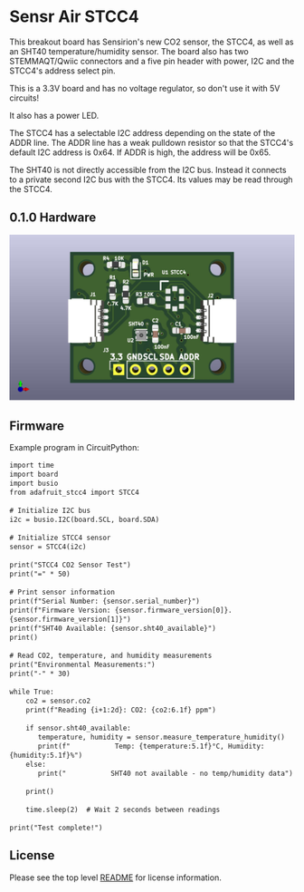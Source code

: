 # Sensr Air STCC4

This breakout board has Sensirion's new CO2 sensor, the STCC4, as well as an SHT40 temperature/humidity sensor. The board also has two STEMMAQT/Qwiic connectors and a five pin header with power, I2C and the STCC4's address select pin.

This is a 3.3V board and has no voltage regulator, so don't use it with 5V circuits!

It also has a power LED.

The STCC4 has a selectable I2C address depending on the state of the ADDR line.  The ADDR line has a weak pulldown resistor so that the STCC4's default I2C address is 0x64. If ADDR is high, the address will be 0x65.

The SHT40 is not directly accessible from the I2C bus. Instead it connects to a private second I2C bus with the STCC4. Its values may be read through the STCC4.

## 0.1.0 Hardware

![front](0.1.0/front.jpg)

## Firmware

Example program in CircuitPython:

```
import time
import board
import busio
from adafruit_stcc4 import STCC4

# Initialize I2C bus
i2c = busio.I2C(board.SCL, board.SDA)

# Initialize STCC4 sensor
sensor = STCC4(i2c)

print("STCC4 CO2 Sensor Test")
print("=" * 50)

# Print sensor information
print(f"Serial Number: {sensor.serial_number}")
print(f"Firmware Version: {sensor.firmware_version[0]}.{sensor.firmware_version[1]}")
print(f"SHT40 Available: {sensor.sht40_available}")
print()

# Read CO2, temperature, and humidity measurements
print("Environmental Measurements:")
print("-" * 30)

while True:
    co2 = sensor.co2
    print(f"Reading {i+1:2d}: CO2: {co2:6.1f} ppm")
        
    if sensor.sht40_available:
       temperature, humidity = sensor.measure_temperature_humidity()
       print(f"           Temp: {temperature:5.1f}°C, Humidity: {humidity:5.1f}%")
    else:
       print("           SHT40 not available - no temp/humidity data")
        
    print()
        
    time.sleep(2)  # Wait 2 seconds between readings

print("Test complete!")
```

## License

Please see the top level [README](../../README.md) for license information.
